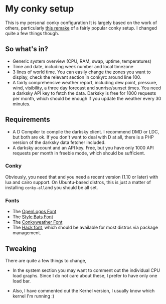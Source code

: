 # My conky setup

This is my personal conky configuration  It is largely based on the work of others, particularly [this 
remake](https://github.com/rsheasby/Conky-Lililo-2018) of a fairly popular conky setup. I changed 
quite a few things though. 

## So what's in?

* Generic system overview (CPU, RAM, swap, uptime, temperatures)
* Time and date, including week number and local timezone
* 3 lines of world time. You can easily change the zones you want to display, check the relevant section
in conkyrc around line 100.
* A fairly comprehensive weather report, including dew point, pressure, wind, visibility, a three day
forecast and sunrise/sunset times. You need a darksky API key to fetch the data. Darksky is free for 1000 requests per month,
which should be enough if you update the weather every 30 minutes.

## Requirements

* A D Compiler to compile the darksky client. I recommend DMD or LDC, but both are ok. If you don't 
want to deal with D at all, there is a PHP version of the darksky data fetcher included.
* A darksky account and an API key. Free, but you have only 1000 API requests per month in freebie mode, 
which should be sufficient.

### Conky

Obviously, you need that and you need a recent version (1.10 or later) with lua and cairo support. On 
Ubuntu-based distros, this is just a matter of installing `conky-all`and you should be all set.

### Fonts

* The [OpenLogos Font](https://www.dafont.com/openlogos.font) 
* The [Style Bats Font](https://www.dafont.com/style-bats.font) 
* The [Conkyweather Font](https://github.com/altinukshini/conky_blue/blob/master/fonts/conkyweather.ttf) 
* The [Hack font](https://github.com/source-foundry/Hack), which should be available for most distros 
via package management.

## Tweaking

There are quite a few things to change, 

* In the system section you may want to comment out the individual CPU load graphs. Since I do not 
care about these, I prefer to have only one load bar.

* Also, I have commented out the Kernel version, I usually know which kernel I'm running :)


